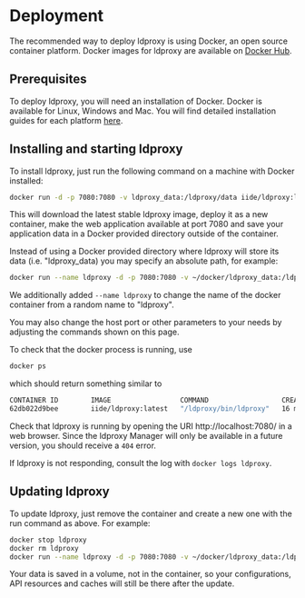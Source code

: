 # Deployment

The recommended way to deploy ldproxy is using Docker, an open source container platform. Docker images for ldproxy are available on [Docker Hub](https://hub.docker.com/r/iide/ldproxy/).

## Prerequisites

To deploy ldproxy, you will need an installation of Docker. Docker is available for Linux, Windows and Mac. You will find detailed installation guides for each platform [here](https://docs.docker.com/).

## Installing and starting ldproxy

To install ldproxy, just run the following command on a machine with Docker installed:

```bash
docker run -d -p 7080:7080 -v ldproxy_data:/ldproxy/data iide/ldproxy:latest
```

This will download the latest stable ldproxy image, deploy it as a new container, make the web application available at port 7080 and save your application data in a Docker provided directory outside of the container.

Instead of using a Docker provided directory where ldproxy will store its data (i.e. "ldproxy_data) you may specify an absolute path, for example:

```bash
docker run --name ldproxy -d -p 7080:7080 -v ~/docker/ldproxy_data:/ldproxy/data iide/ldproxy:latest
```

We additionally added `--name ldproxy` to change the name of the docker container from a random name to "ldproxy".

You may also change the host port or other parameters to your needs by adjusting the commands shown on this page.

To check that the docker process is running, use

```bash
docker ps
```

which should return something similar to

```bash
CONTAINER ID        IMAGE                 COMMAND                  CREATED             STATUS              PORTS                    NAMES
62db022d9bee        iide/ldproxy:latest   "/ldproxy/bin/ldproxy"   16 minutes ago      Up 16 minutes       0.0.0.0:7080->7080/tcp   ldproxy
```

Check that ldproxy is running by opening the URI http://localhost:7080/ in a web browser. Since the ldproxy Manager will only be available in a future version, you should receive a `404` error.

If ldproxy is not responding, consult the log with `docker logs ldproxy`.

## Updating ldproxy

To update ldproxy, just remove the container and create a new one with the run command as above. For example:

```bash
docker stop ldproxy
docker rm ldproxy
docker run --name ldproxy -d -p 7080:7080 -v ~/docker/ldproxy_data:/ldproxy/data iide/ldproxy:latest
```

Your data is saved in a volume, not in the container, so your configurations, API resources and caches will still be there after the update.
